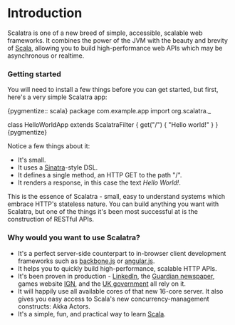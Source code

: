 Introduction
============

Scalatra is one of a new breed of simple, accessible, scalable web frameworks. 
It combines the power of the JVM with the beauty and brevity of 
[Scala](http://scala-lang.org), allowing you to build high-performance web APIs 
which may be asynchronous or realtime. 

### Getting started

You will need to install a few things before you can get started, but first, 
here's a very simple Scalatra app:

{pygmentize:: scala}
package com.example.app
import org.scalatra._

class HelloWorldApp extends ScalatraFilter {
  get("/") { 
    "Hello world!" 
  }
}
{pygmentize}

Notice a few things about it:

* It's small.
* It uses a [Sinatra](http://sinatrarb.com/)-style DSL.
* It defines a single method, an HTTP GET to the path "/".
* It renders a response, in this case the text _Hello World!_.  

This is the essence of Scalatra - small, easy to understand systems which 
embrace HTTP's stateless nature. You can build anything you want with Scalatra, 
but one of the things it's been most successful at is the construction of 
RESTful APIs. 

### Why would you want to use Scalatra?

* It's a perfect server-side counterpart to in-browser client development frameworks such as [backbone.js](http://backbonejs.org/) or [angular.js](http://angularjs.org).
* It helps you to quickly build high-performance, scalable HTTP APIs.
* It's been proven in production - [LinkedIn][linkedin], the [Guardian newspaper][guardian], games website [IGN][ign], and the [UK government][govuk] all rely on it.
* It will happily use all available cores of that new 16-core server. It also gives you easy access to Scala's new concurrency-management constructs: Akka Actors.
* It's a simple, fun, and practical way to learn [Scala](http://www.scala-lang.org).

[linkedin]: http://www.linkedin.com
[guardian]: http://www.guardian.co.uk
[ign]: http://www.ign.com
[govuk]: http://www.gov.uk


